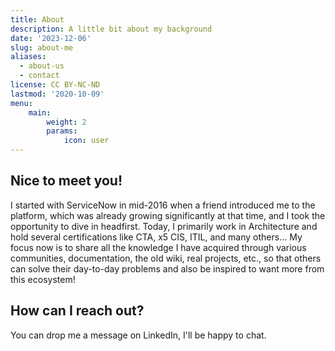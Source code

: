 ```yaml
---
title: About
description: A little bit about my background
date: '2023-12-06'
slug: about-me
aliases:
  - about-us
  - contact
license: CC BY-NC-ND
lastmod: '2020-10-09'
menu:
    main: 
        weight: 2
        params:
            icon: user
---
```


## Nice to meet you!

I started with ServiceNow in mid-2016 when a friend introduced me to the platform, which was already growing significantly at that time, and I took the opportunity to dive in headfirst. Today, I primarily work in Architecture and hold several certifications like CTA, x5 CIS, ITIL, and many others… My focus now is to share all the knowledge I have acquired through various communities, documentation, the old wiki, real projects, etc., so that others can solve their day-to-day problems and also be inspired to want more from this ecosystem!

## How can I reach out?

You can drop me a message on LinkedIn, I'll be happy to chat.
